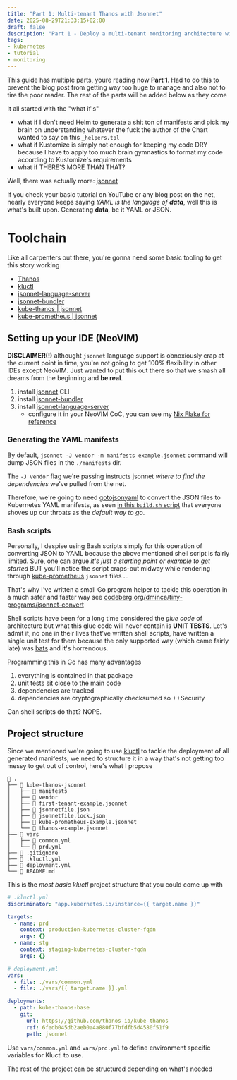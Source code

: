 ```yaml
---
title: "Part 1: Multi-tenant Thanos with Jsonnet"
date: 2025-08-29T21:33:15+02:00
draft: false
description: "Part 1 - Deploy a multi-tenant monitoring architecture with Thanos and jsonnet"
tags:
- kubernetes
- tutorial
- monitoring
---
```


This guide has multiple parts, youre reading now **Part 1**. Had to do this to
prevent the blog post from getting way too huge to manage and also not to tire
the poor reader. The rest of the parts will be added below as they come

It all started with the "what if's"

- what if I don't need Helm to generate a shit ton of manifests and pick my
    brain on understanding whatever the fuck the author of the Chart wanted
    to say on this `_helpers.tpl`
- what if Kustomize is simply not enough for keeping my code DRY because I have
    to apply too much brain gymnastics to format my code according to
    Kustomize's requirements
- what if THERE'S MORE THAN THAT?

Well, there was actually more: [jsonnet][1]

If you check your basic tutorial on YouTube or any blog post on the net, nearly
everyone keeps saying _YAML is the language of **data**_, well this is what's
built upon. Generating **data**, be it YAML or JSON.

# Toolchain

Like all carpenters out there, you're gonna need some basic tooling to get this
story working
- [Thanos][2]
- [kluctl][3]
- [jsonnet-language-server][4]
- [jsonnet-bundler][5]
- [kube-thanos | jsonnet][6]
- [kube-prometheus | jsonnet][7]

## Setting up your IDE (NeoVIM)

**DISCLAIMER(!)** althought `jsonnet` language support is obnoxiously crap
at the current point in time, you're not going to get 100% flexibility in other
IDEs except NeoVIM. Just wanted to put this out there so that we smash all
dreams from the beginning and **be real**.

1. install [jsonnet][1] CLI
2. install [jsonnet-bundler][5]
3. install [jsonnet-language-server][4]
    - configure it in your NeoVIM CoC, you can see my [Nix Flake for reference][8]

### Generating the YAML manifests

By default, `jsonnet -J vendor -m manifests example.jsonnet` command will dump
JSON files in the `./manifests` dir.

The `-J vendor` flag we're passing instructs jsonnet _where to find the
dependencies_ we've pulled from the net.

Therefore, we're going to need [gotojsonyaml][9] to convert the JSON files to
Kubernetes YAML manifests, as seen [in this `build.sh` script][10] that everyone
shoves up our throats as the _default way to go_.

### Bash scripts

Personally, I despise using Bash scripts simply for this operation of converting
JSON to YAML because the above mentioned shell script is fairly limited. Sure,
one can argue _it's just a starting point or example to get started_ BUT
you'll notice the script craps-out midway while rendering through [kube-prometheus][7]
`jsonnet` files ... 

That's why I've written a small Go program helper to tackle this operation in a
much safer and faster way see [codeberg.org/dminca/tiny-programs/jsonnet-convert][11]

Shell scripts have been for a long time considered the _glue code_ of architecture
but what this glue code will never contain is **UNIT TESTS**. Let's admit it,
no one in their lives that've written shell scripts, have written a single
unit test for them because the only supported way (which came fairly late) was
[bats][12] and it's horrendous.

Programming this in Go has many advantages
1. everything is contained in that package
2. unit tests sit close to the main code
3. dependencies are tracked
4. dependencies are cryptographically checksumed so ++Security

Can shell scripts do that? NOPE.

## Project structure

Since we mentioned we're going to use [kluctl][3] to tackle the deployment of
all generated manifests, we need to structure it in a way that's not getting
too messy to get out of control, here's what I propose

```
 .
├──  kube-thanos-jsonnet
│   ├──  manifests
│   ├──  vendor
│   ├──  first-tenant-example.jsonnet
│   ├──  jsonnetfile.json
│   ├──  jsonnetfile.lock.json
│   ├──  kube-prometheus-example.jsonnet
│   └──  thanos-example.jsonnet
├──  vars
│   ├──  common.yml
│   └──  prd.yml
├── 󰊢 .gitignore
├──  .kluctl.yml
├──  deployment.yml
└── 󰂺 README.md
```

This is the _most basic kluctl_ project structure that you could come up with

```yml
# .kluctl.yml
discriminator: "app.kubernetes.io/instance={{ target.name }}"

targets:
  - name: prd
    context: production-kubernetes-cluster-fqdn
    args: {}
  - name: stg
    context: staging-kubernetes-cluster-fqdn
    args: {}
```

```yml
# deployment.yml
vars:
  - file: ./vars/common.yml
  - file: ./vars/{{ target.name }}.yml

deployments:
  - path: kube-thanos-base
    git:
      url: https://github.com/thanos-io/kube-thanos
      ref: 6fedb045db2aeb0a4a880f77bfdfb5d4580f51f9
      path: jsonnet
```

Use `vars/common.yml` and `vars/prd.yml` to define environment specific variables
for Kluctl to use.

The rest of the project can be structured depending on what's needed

[1]: https://jsonnet.org
[2]: https://thanos.io
[3]: https://kluctl.io
[4]: https://github.com/grafana/jsonnet-language-server
[5]: https://github.com/jsonnet-bundler/jsonnet-bundler
[6]: https://github.com/thanos-io/kube-thanos
[7]: https://github.com/prometheus-operator/kube-prometheus
[8]: https://github.com/dminca/nix-config/blob/82acaffc70b4d45bc07167ecc3ed8337825ea36e/hosts/MLGERHL6W4P2RXH/neovim.nix#L18-L23
[9]: https://github.com/brancz/gojsontoyaml
[10]: https://github.com/thanos-io/kube-thanos/blob/6fedb045db2aeb0a4a880f77bfdfb5d4580f51f9/build.sh#L1-L32
[11]: https://codeberg.org/dminca/tiny-programs/src/commit/da243bd5527224f08e60e2d8cc590026cdde8850/jsonnet-convert/main.go#L1-L148
[12]: https://github.com/bats-core/bats-core
